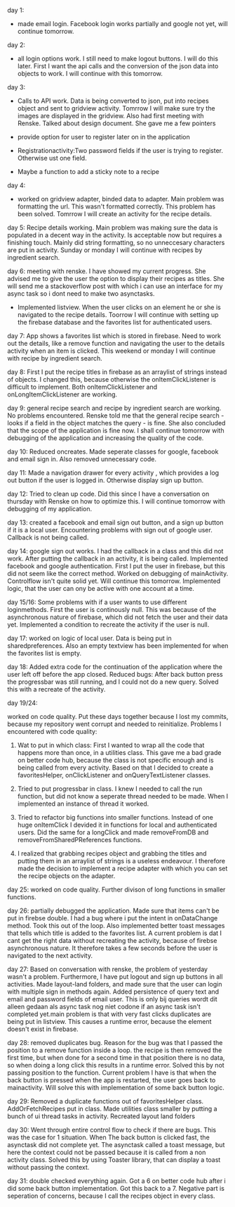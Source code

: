 day 1: 
- made email login. Facebook login works partially and google not yet, will continue tomorrow. 

day 2: 
- all login options work. I still need to make logout buttons. I will do this later. First I want the api calls and the conversion of the json data into objects to work. I will continue with this tomorrow.

day 3: 
- Calls to API work. Data is being converted to json, put into recipes object and sent to gridview activity. Tomrrow I will make sure try the images are displayed in the gridview. Also had first meeting with Renske. Talked about design document. She gave me a few pointers

-	provide option for user to register later on in the application
- Registrationactivity:Two password fields if the user is trying to register. Otherwise ust one field. 
-	Maybe a function to add a sticky note to a recipe

day 4:

- worked on gridview adapter, binded data to adapter. Main problem was formatting the url. This wasn't formatted correctly. This problem has been solved. Tomrrow I will create an activity for the recipe details.

day 5: Recipe details working. Main problem was making sure the data is populated in a decent way in the activity. Is acceptable now but requires a finishing touch. Mainly did string formatting, so no unneccesary characters are put in activity. Sunday or monday I will continue with recipes by ingredient search. 

day 6: meeting with renske. I have showed my current progress. She advised me to give the user the option to display their recipes as titles. She will send me a stackoverflow post with which i can use an interface for my async task so i dont need to make two asynctasks. 

- Implemented listview. When the user clicks on an element he or she is navigated to the recipe details. Toorrow I will continue with setting up the firebase database and the favorites list for authenticated users. 

day 7: App shows a favorites list which is stored in firebase. Need to work out the details, like a remove function and navigating the user to the details activity when an item is clicked. This weekend or monday I will continue with recipe by ingredient search.


day 8: First I put the recipe titles in firebase as an arraylist of strings instead of objects. I changed this, because otherwise the onItemClickListener is difficult to implement. Both onItemClickListener and onLongItemClickListener are working. 


day 9: general recipe search and recipe by ingredient search are working. No problems encountered. Renske told me that the general recipe search - looks if a field in the object matches the query - is fine. She also concluded that the scope of the application is fine now. I shall continue tomorrow with debugging of the application and increasing the quality of the code. 


day 10: Reduced oncreates. Made seperate classes for google, facebook and email sign in. Also removed unnecessary code. 


day 11: Made a navigation drawer for every activity , which provides a log out button if the user is logged in. Otherwise display sign up button. 

day 12: Tried to clean up code. Did this since I have a conversation on thursday with Renske on how to optimize this. I will continue tomorrow with debugging of my application.
 

day 13: created a facebook and email sign out button, and a sign up button if it is a local user. Encountering problems with sign out of google user. Callback is not being called. 


day 14: google sign out works. I had the callback in a class and this did not work. After putting the callback in an activity, it is being called. Implemented facebook and google authentication. First I put the user in firebase, but this did not seem like the correct method. Worked on debugging of mainActivity. Controlflow isn't quite solid yet. Will continue this tomorrow. Implemented logic, that the user can ony be active with one account at a time. 


day 15/16: Some problems with if a user wants to use different loginmethods. First the user is continously null. This was because of the asynchronous nature of firebase, which did not fetch the user and their data yet. Implemented a condition to recreate the activity if the user is null.

day 17: worked on logic of local user. Data is being put in sharedpreferences. Also an empty textview has been implemented for when the favorites list is empty. 

day 18: Added extra code for the continuation of the application where the user left off before the app closed. Reduced bugs: After back button press the progressbar was still running, and I could not do a new query. Solved this with a recreate of the activity. 


day 19/24:

worked on code quality. Put these days together because I lost my commits, because my repository went corrupt and needed to reinitialize. Problems I encountered with code quality:

1. Wat to put in which class: First I wanted to wrap all the code that happens more than once, in a utilities class. This gave me a bad grade on better code hub, because the class is not specific enough and is being called from every activity. Based on that I decided to create a favoritesHelper, onClickListener and onQueryTextListener classes. 

2. Tried to put progressbar in class. I knew I needed to call the run function, but did not know a seperate thread needed to be made. When I implemented an instance of thread it worked. 


3. Tried to refactor big functions into smaller functions. Instead of one huge onItemClick I devided it in functions for local and authenticated users. Did the same for a longClick and made removeFromDB and removeFromSharedPReferences functions. 


4. I realized that grabbing recipes object and grabbing the titles and putting them in an arraylist of strings is a useless endeavour. I therefore made the decision to implement a recipe adapter with which you can set the recipe objects on the adapter.

day 25: worked on code quality. Further divison of long functions in smaller functions. 

day 26: partially debugged the application. Made sure that items can't be put in firebse double. I had a bug where i put the intent in onDataChange method. Took this out of the loop. Also implemented better toast messages that tells which title is added to the favorites list. A current problem is dat I cant get the right data without recreating the activity, because of firebse asynchronous nature. It therefore takes a few seconds before the user is navigated to the next activity. 


day 27: Based on conversation with renske, the problem of yesterday wasn't a problem. Furthermore, I have put logout and sign up buttons in all activities. Made layout-land folders, and made sure that the user can login with multiple sign in methods again. Added persistence of query text and email and password fields of email user. This is only bij queries wordt dit alleen gedaan als async task nog niet codone if an async task isn't completed yet.main problem is that with very fast clicks duplicates are being put in listview. This causes a runtime error, because the element doesn't exist in firebase. 


day 28: removed duplicates bug. Reason for the bug was that I passed the position to a remove function inside a loop. the recipe is then removed the first time, but when done for a second time in that position there is no data, so when doing a long click this results in a runtime error. Solved this by not passing position to the function. Current problem I have is that when the back button is pressed when the app is restarted, the user goes back to mainactivity. Will solve this with implementation of some back button logic. 


day 29: Removed a duplicate functions out of favoritesHelper class. AddOrFetchRecipes put in class. Made utilities class smaller by putting a bunch of ui thread tasks in activity. Recreated layout land folders

day 30: Went through entire control flow to check if there are bugs. This was the case for 1 situation. When The back button is clicked fast, the asynctask did not complete yet. The asynctask called a toast message, but here the context could not be passed because it is called from a non activity class. Solved this by using Toaster library, that can display a toast without passing the context. 


day 31: double checked everything again. Got a 6 on better code hub after i did some back button implementation. Got this back to a 7. Negative part is seperation of concerns, because I call the recipes object in every class. 

